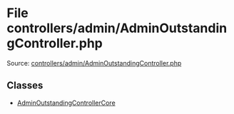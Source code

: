File controllers/admin/AdminOutstandingController.php
=========
Source: [controllers/admin/AdminOutstandingController.php](https://github.com/PrestaShop/PrestaShop/blob/1.6.1.1/controllers/admin/AdminOutstandingController.php)


Classes
-------

* [AdminOutstandingControllerCore](class.AdminOutstandingControllerCore)

